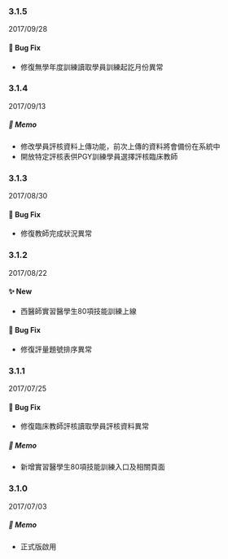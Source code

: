 ### 3.1.5
2017/09/28
#### :construction: Bug Fix
- 修復無學年度訓練讀取學員訓練起訖月份異常

### 3.1.4
2017/09/13
##### :memo: Memo
- 修改學員評核資料上傳功能，前次上傳的資料將會備份在系統中
- 開放特定評核表供PGY訓練學員選擇評核臨床教師

### 3.1.3
2017/08/30
#### :construction: Bug Fix
- 修復教師完成狀況異常

### 3.1.2
2017/08/22
#### :sparkles: New
- 西醫師實習醫學生80項技能訓練上線
#### :construction: Bug Fix
- 修復評量題號排序異常

### 3.1.1
2017/07/25
#### :construction: Bug Fix
- 修復臨床教師評核讀取學員評核資料異常
##### :memo: Memo
- 新增實習醫學生80項技能訓練入口及相關頁面

### 3.1.0
2017/07/03
##### :memo: Memo
- 正式版啟用
